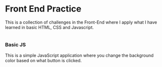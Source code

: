 # <h1>Front End Practice</h1>

This is a collection of challenges in the Front-End where I apply what I have learned in basic HTML, CSS and Javascript.

# <h3>Basic JS</h3>

This is a simple JavaScript application where you change the background color based on what button is clicked.
